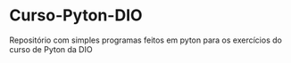 # Curso-Pyton-DIO
Repositório com simples programas feitos em pyton para os exercícios do curso de Pyton da DIO
